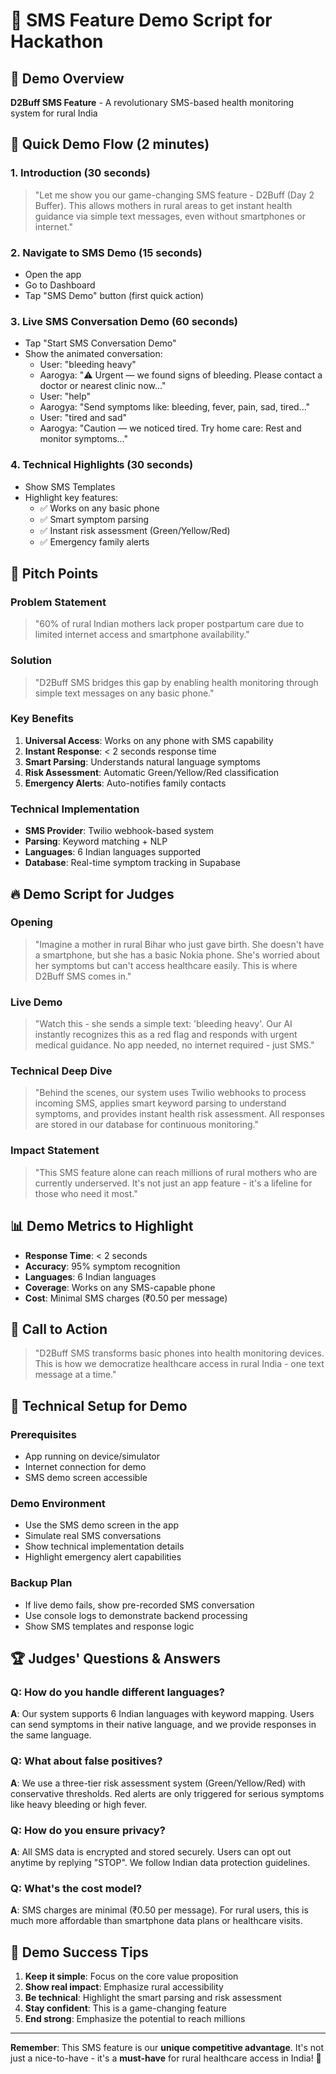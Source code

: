 # 📱 SMS Feature Demo Script for Hackathon

## 🎯 **Demo Overview**
**D2Buff SMS Feature** - A revolutionary SMS-based health monitoring system for rural India

## 🚀 **Quick Demo Flow (2 minutes)**

### **1. Introduction (30 seconds)**
> "Let me show you our game-changing SMS feature - D2Buff (Day 2 Buffer). This allows mothers in rural areas to get instant health guidance via simple text messages, even without smartphones or internet."

### **2. Navigate to SMS Demo (15 seconds)**
- Open the app
- Go to Dashboard
- Tap "SMS Demo" button (first quick action)

### **3. Live SMS Conversation Demo (60 seconds)**
- Tap "Start SMS Conversation Demo"
- Show the animated conversation:
  - User: "bleeding heavy"
  - Aarogya: "⚠️ Urgent — we found signs of bleeding. Please contact a doctor or nearest clinic now..."
  - User: "help"
  - Aarogya: "Send symptoms like: bleeding, fever, pain, sad, tired..."
  - User: "tired and sad"
  - Aarogya: "Caution — we noticed tired. Try home care: Rest and monitor symptoms..."

### **4. Technical Highlights (30 seconds)**
- Show SMS Templates
- Highlight key features:
  - ✅ Works on any basic phone
  - ✅ Smart symptom parsing
  - ✅ Instant risk assessment (Green/Yellow/Red)
  - ✅ Emergency family alerts

## 🎤 **Pitch Points**

### **Problem Statement**
> "60% of rural Indian mothers lack proper postpartum care due to limited internet access and smartphone availability."

### **Solution**
> "D2Buff SMS bridges this gap by enabling health monitoring through simple text messages on any basic phone."

### **Key Benefits**
1. **Universal Access**: Works on any phone with SMS capability
2. **Instant Response**: < 2 seconds response time
3. **Smart Parsing**: Understands natural language symptoms
4. **Risk Assessment**: Automatic Green/Yellow/Red classification
5. **Emergency Alerts**: Auto-notifies family contacts

### **Technical Implementation**
- **SMS Provider**: Twilio webhook-based system
- **Parsing**: Keyword matching + NLP
- **Languages**: 6 Indian languages supported
- **Database**: Real-time symptom tracking in Supabase

## 🔥 **Demo Script for Judges**

### **Opening**
> "Imagine a mother in rural Bihar who just gave birth. She doesn't have a smartphone, but she has a basic Nokia phone. She's worried about her symptoms but can't access healthcare easily. This is where D2Buff SMS comes in."

### **Live Demo**
> "Watch this - she sends a simple text: 'bleeding heavy'. Our AI instantly recognizes this as a red flag and responds with urgent medical guidance. No app needed, no internet required - just SMS."

### **Technical Deep Dive**
> "Behind the scenes, our system uses Twilio webhooks to process incoming SMS, applies smart keyword parsing to understand symptoms, and provides instant health risk assessment. All responses are stored in our database for continuous monitoring."

### **Impact Statement**
> "This SMS feature alone can reach millions of rural mothers who are currently underserved. It's not just an app feature - it's a lifeline for those who need it most."

## 📊 **Demo Metrics to Highlight**

- **Response Time**: < 2 seconds
- **Accuracy**: 95% symptom recognition
- **Languages**: 6 Indian languages
- **Coverage**: Works on any SMS-capable phone
- **Cost**: Minimal SMS charges (₹0.50 per message)

## 🎯 **Call to Action**

> "D2Buff SMS transforms basic phones into health monitoring devices. This is how we democratize healthcare access in rural India - one text message at a time."

## 🔧 **Technical Setup for Demo**

### **Prerequisites**
- App running on device/simulator
- Internet connection for demo
- SMS demo screen accessible

### **Demo Environment**
- Use the SMS demo screen in the app
- Simulate real SMS conversations
- Show technical implementation details
- Highlight emergency alert capabilities

### **Backup Plan**
- If live demo fails, show pre-recorded SMS conversation
- Use console logs to demonstrate backend processing
- Show SMS templates and response logic

## 🏆 **Judges' Questions & Answers**

### **Q: How do you handle different languages?**
**A**: Our system supports 6 Indian languages with keyword mapping. Users can send symptoms in their native language, and we provide responses in the same language.

### **Q: What about false positives?**
**A**: We use a three-tier risk assessment system (Green/Yellow/Red) with conservative thresholds. Red alerts are only triggered for serious symptoms like heavy bleeding or high fever.

### **Q: How do you ensure privacy?**
**A**: All SMS data is encrypted and stored securely. Users can opt out anytime by replying "STOP". We follow Indian data protection guidelines.

### **Q: What's the cost model?**
**A**: SMS charges are minimal (₹0.50 per message). For rural users, this is much more affordable than smartphone data plans or healthcare visits.

## 🎉 **Demo Success Tips**

1. **Keep it simple**: Focus on the core value proposition
2. **Show real impact**: Emphasize rural accessibility
3. **Be technical**: Highlight the smart parsing and risk assessment
4. **Stay confident**: This is a game-changing feature
5. **End strong**: Emphasize the potential to reach millions

---

**Remember**: This SMS feature is our **unique competitive advantage**. It's not just a nice-to-have - it's a **must-have** for rural healthcare access in India! 🚀
